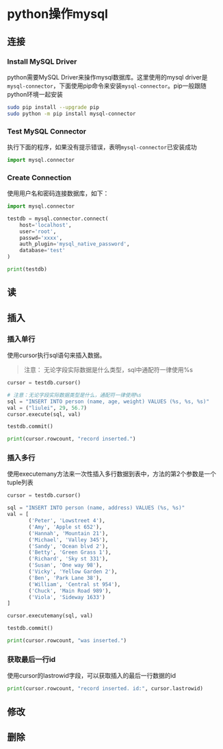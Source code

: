 
# python操作mysql

## 连接

### Install MySQL Driver
python需要MySQL Driver来操作mysql数据库。这里使用的mysql driver是`mysql-connector`，下面使用pip命令来安装`mysql-connector`。pip一般跟随python环境一起安装  
```bash
sudo pip install --upgrade pip
sudo python -m pip install mysql-connector
```

### Test MySQL Connector
执行下面的程序，如果没有提示错误，表明`mysql-connector`已安装成功  
```python
import mysql.connector
```

### Create Connection
使用用户名和密码连接数据库，如下：  
```python
import mysql.connector

testdb = mysql.connector.connect(
    host='localhost',
    user='root',
    passwd='xxxx',
    auth_plugin='mysql_native_password',
    database='test'
)

print(testdb)
```

## 读

## 插入

### 插入单行
使用cursor执行sql语句来插入数据。  
> 注意： 无论字段实际数据是什么类型，sql中通配符一律使用%s  
```python
cursor = testdb.cursor()

# 注意：无论字段实际数据类型是什么，通配符一律使用%s
sql = "INSERT INTO person (name, age, weight) VALUES (%s, %s, %s)"
val = ("liulei", 29, 56.7)
cursor.execute(sql, val)

testdb.commit()

print(cursor.rowcount, "record inserted.")
```

### 插入多行
使用executemany方法来一次性插入多行数据到表中，方法的第2个参数是一个tuple列表  
```python
cursor = testdb.cursor()

sql = "INSERT INTO person (name, address) VALUES (%s, %s)"
val = [
       ('Peter', 'Lowstreet 4'),
       ('Amy', 'Apple st 652'),
       ('Hannah', 'Mountain 21'),
       ('Michael', 'Valley 345'),
       ('Sandy', 'Ocean blvd 2'),
       ('Betty', 'Green Grass 1'),
       ('Richard', 'Sky st 331'),
       ('Susan', 'One way 98'),
       ('Vicky', 'Yellow Garden 2'),
       ('Ben', 'Park Lane 38'),
       ('William', 'Central st 954'),
       ('Chuck', 'Main Road 989'),
       ('Viola', 'Sideway 1633')
]

cursor.executemany(sql, val)

testdb.commit()

print(cursor.rowcount, "was inserted.")
```

### 获取最后一行id
使用cursor的lastrowid字段，可以获取插入的最后一行数据的id  
```python
print(cursor.rowcount, "record inserted. id:", cursor.lastrowid)
```

## 修改

## 删除
